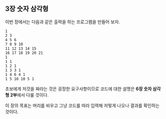 ## 3장 숫자 삼각형

이번 장에서는 다음과 같은 출력을 하는 프로그램을 만들어 보자.

```
1
2 3
4 5 6
7 8 9 10
11 12 13 14 15
16 17 18 19 20 21
1
1 1
1 2 1
1 3 3 1
1 4 6 4 1
1 5 10 10 5 1
```

초보에게 저것을 짜라는 것은 굉장한 요구사항이므로 코드에 대한 설명은 **6장 숫자 삼각형 2부**에서 다룰 것이다.

이 장의 목표는 머리를 비우고 그냥 코드를 따라 입력해 저렇게 나오나 결과를 확인하는 것이다.

